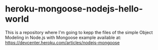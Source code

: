 heroku-mongoose-nodejs-hello-world
==================================

This is a repository where I'm going to kepp the files of the simple Object Modeling in Node.js with Mongoose example available at: https://devcenter.heroku.com/articles/nodejs-mongoose
